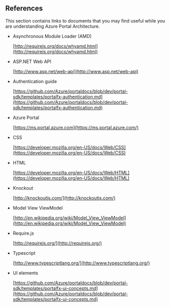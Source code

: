 
<a name="portalfxExtensionsArchitectureReferences"></a>

<!-- link to this document is [portalfx-extensions-architecture-references.md]()
-->

## References
This section contains links to documents that you may find useful while you are understanding Azure Portal Architecture.

* Asynchronous Module Loader (AMD) 

    [http://requirejs.org/docs/whyamd.html](http://requirejs.org/docs/whyamd.html)

* ASP.NET Web API

    [http://www.asp.net/web-api](http://www.asp.net/web-api)

* Authentication guide 

    [https://github.com/Azure/portaldocs/blob/dev/portal-sdk/templates/portalfx-authentication.md](https://github.com/Azure/portaldocs/blob/dev/portal-sdk/templates/portalfx-authentication.md)

* Azure Portal 

    [https://ms.portal.azure.com](https://ms.portal.azure.com/)

* CSS 

    [https://developer.mozilla.org/en-US/docs/Web/CSS](https://developer.mozilla.org/en-US/docs/Web/CSS)

* HTML 

    [https://developer.mozilla.org/en-US/docs/Web/HTML](https://developer.mozilla.org/en-US/docs/Web/HTML)

* Knockout 

    [http://knockoutjs.com/](http://knockoutjs.com/)

* Model View ViewModel 

    [http://en.wikipedia.org/wiki/Model_View_ViewModel](http://en.wikipedia.org/wiki/Model_View_ViewModel)

* Require.js 

    [http://requirejs.org/](http://requirejs.org/) 

* Typescript   

    [http://www.typescriptlang.org/](http://www.typescriptlang.org/)

* UI elements 

    [https://github.com/Azure/portaldocs/blob/dev/portal-sdk/templates/portalfx-ui-concepts.md](https://github.com/Azure/portaldocs/blob/dev/portal-sdk/templates/portalfx-ui-concepts.md)